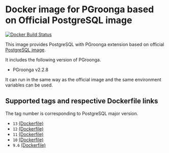 # Docker image for PGroonga based on Official PostgreSQL image

[![Docker Build Status](https://img.shields.io/docker/build/iquiw/pgroonga-on-postgres.svg)](https://hub.docker.com/r/iquiw/pgroonga-on-postgres/)

This image provides PostgreSQL with PGroonga extension based on
official [PostgreSQL image](https://hub.docker.com/_/postgres/).

It includes the following version of PGroonga.

* PGroonga v2.2.8

It can run in the same way as the official image and the same environment
variables can be used.

## Supported tags and respective Dockerfile links

The tag number is corresponding to PostgreSQL major version.

* `13` [(Dockerfile)](https://github.com/iquiw/docker-pgroonga-on-postgres/blob/master/Dockerfile)
* `12` [(Dockerfile)](https://github.com/iquiw/docker-pgroonga-on-postgres/blob/12/Dockerfile)
* `11` [(Dockerfile)](https://github.com/iquiw/docker-pgroonga-on-postgres/blob/11/Dockerfile)
* `10` [(Dockerfile)](https://github.com/iquiw/docker-pgroonga-on-postgres/blob/10/Dockerfile)
* `9.6` [(Dockerfile)](https://github.com/iquiw/docker-pgroonga-on-postgres/blob/9.6/Dockerfile)
